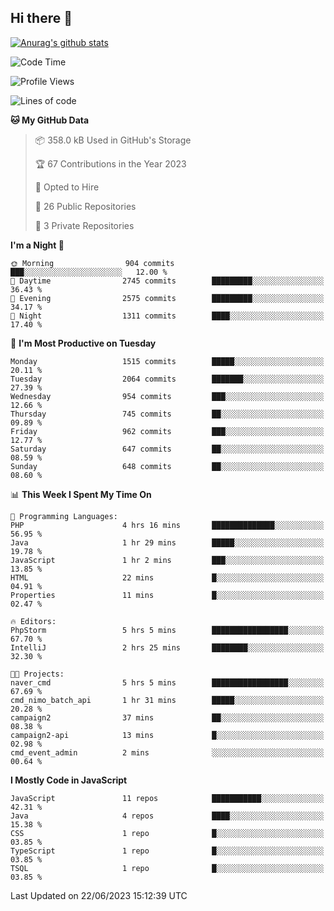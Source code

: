 ## Hi there 👋

[![Anurag's github stats](https://github-readme-stats.vercel.app/api?username=Songwonseok)](https://github.com/anuraghazra/github-readme-stats)



<!--START_SECTION:waka-->
![Code Time](http://img.shields.io/badge/Code%20Time-2%2C278%20hrs%2037%20mins-blue)

![Profile Views](http://img.shields.io/badge/Profile%20Views-0-blue)

![Lines of code](https://img.shields.io/badge/From%20Hello%20World%20I%27ve%20Written-35.0%20million%20lines%20of%20code-blue)

**🐱 My GitHub Data** 

> 📦 358.0 kB Used in GitHub's Storage 
 > 
> 🏆 67 Contributions in the Year 2023
 > 
> 💼 Opted to Hire
 > 
> 📜 26 Public Repositories 
 > 
> 🔑 3 Private Repositories 
 > 
**I'm a Night 🦉** 

```text
🌞 Morning                904 commits         ███░░░░░░░░░░░░░░░░░░░░░░   12.00 % 
🌆 Daytime                2745 commits        █████████░░░░░░░░░░░░░░░░   36.43 % 
🌃 Evening                2575 commits        █████████░░░░░░░░░░░░░░░░   34.17 % 
🌙 Night                  1311 commits        ████░░░░░░░░░░░░░░░░░░░░░   17.40 % 
```
📅 **I'm Most Productive on Tuesday** 

```text
Monday                   1515 commits        █████░░░░░░░░░░░░░░░░░░░░   20.11 % 
Tuesday                  2064 commits        ███████░░░░░░░░░░░░░░░░░░   27.39 % 
Wednesday                954 commits         ███░░░░░░░░░░░░░░░░░░░░░░   12.66 % 
Thursday                 745 commits         ██░░░░░░░░░░░░░░░░░░░░░░░   09.89 % 
Friday                   962 commits         ███░░░░░░░░░░░░░░░░░░░░░░   12.77 % 
Saturday                 647 commits         ██░░░░░░░░░░░░░░░░░░░░░░░   08.59 % 
Sunday                   648 commits         ██░░░░░░░░░░░░░░░░░░░░░░░   08.60 % 
```


📊 **This Week I Spent My Time On** 

```text
💬 Programming Languages: 
PHP                      4 hrs 16 mins       ██████████████░░░░░░░░░░░   56.95 % 
Java                     1 hr 29 mins        █████░░░░░░░░░░░░░░░░░░░░   19.78 % 
JavaScript               1 hr 2 mins         ███░░░░░░░░░░░░░░░░░░░░░░   13.85 % 
HTML                     22 mins             █░░░░░░░░░░░░░░░░░░░░░░░░   04.91 % 
Properties               11 mins             █░░░░░░░░░░░░░░░░░░░░░░░░   02.47 % 

🔥 Editors: 
PhpStorm                 5 hrs 5 mins        █████████████████░░░░░░░░   67.70 % 
IntelliJ                 2 hrs 25 mins       ████████░░░░░░░░░░░░░░░░░   32.30 % 

🐱‍💻 Projects: 
naver_cmd                5 hrs 5 mins        █████████████████░░░░░░░░   67.69 % 
cmd_nimo_batch_api       1 hr 31 mins        █████░░░░░░░░░░░░░░░░░░░░   20.28 % 
campaign2                37 mins             ██░░░░░░░░░░░░░░░░░░░░░░░   08.38 % 
campaign2-api            13 mins             █░░░░░░░░░░░░░░░░░░░░░░░░   02.98 % 
cmd_event_admin          2 mins              ░░░░░░░░░░░░░░░░░░░░░░░░░   00.64 % 
```

**I Mostly Code in JavaScript** 

```text
JavaScript               11 repos            ███████████░░░░░░░░░░░░░░   42.31 % 
Java                     4 repos             ████░░░░░░░░░░░░░░░░░░░░░   15.38 % 
CSS                      1 repo              █░░░░░░░░░░░░░░░░░░░░░░░░   03.85 % 
TypeScript               1 repo              █░░░░░░░░░░░░░░░░░░░░░░░░   03.85 % 
TSQL                     1 repo              █░░░░░░░░░░░░░░░░░░░░░░░░   03.85 % 
```




 Last Updated on 22/06/2023 15:12:39 UTC
<!--END_SECTION:waka-->
